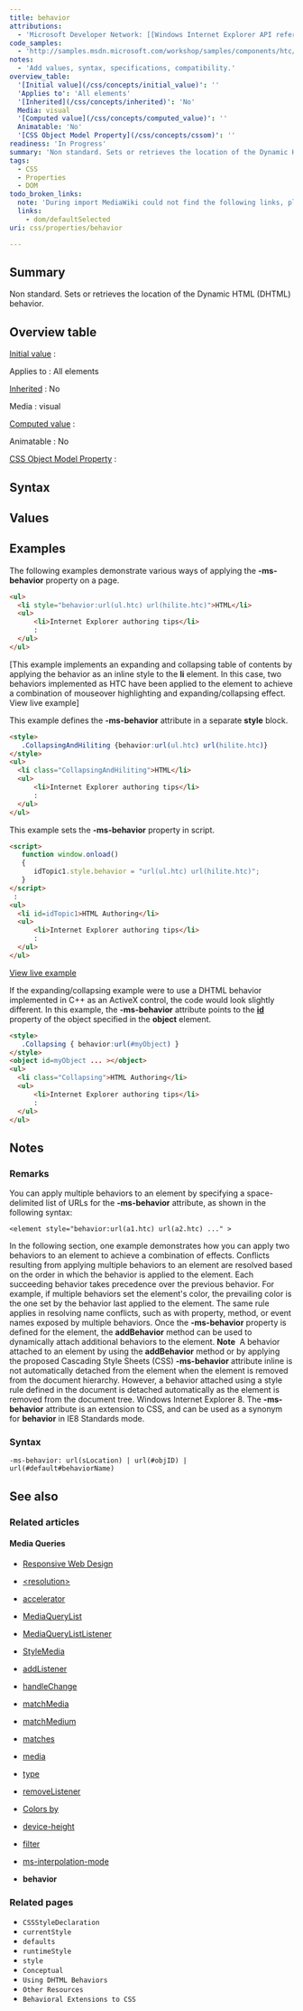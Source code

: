 ```yaml
---
title: behavior
attributions:
  - 'Microsoft Developer Network: [[Windows Internet Explorer API reference](http://msdn.microsoft.com/en-us/library/ie/hh828809%28v=vs.85%29.aspx) Article]'
code_samples:
  - 'http://samples.msdn.microsoft.com/workshop/samples/components/htc/toc/toc.htm'
notes:
  - 'Add values, syntax, specifications, compatibility.'
overview_table:
  '[Initial value](/css/concepts/initial_value)': ''
  'Applies to': 'All elements'
  '[Inherited](/css/concepts/inherited)': 'No'
  Media: visual
  '[Computed value](/css/concepts/computed_value)': ''
  Animatable: 'No'
  '[CSS Object Model Property](/css/concepts/cssom)': ''
readiness: 'In Progress'
summary: 'Non standard. Sets or retrieves the location of the Dynamic HTML (DHTML) behavior.'
tags:
  - CSS
  - Properties
  - DOM
todo_broken_links:
  note: 'During import MediaWiki could not find the following links, please fix and adjust this list.'
  links:
    - dom/defaultSelected
uri: css/properties/behavior

---
```

## Summary

Non standard. Sets or retrieves the location of the Dynamic HTML (DHTML) behavior.

## Overview table

[Initial value](/css/concepts/initial_value)
:

Applies to
:   All elements

[Inherited](/css/concepts/inherited)
:   No

Media
:   visual

[Computed value](/css/concepts/computed_value)
:

Animatable
:   No

[CSS Object Model Property](/css/concepts/cssom)
:

## Syntax

## Values

## Examples

The following examples demonstrate various ways of applying the **-ms-behavior** property on a page.

``` html
<ul>
  <li style="behavior:url(ul.htc) url(hilite.htc)">HTML</li>
  <ul>
      <li>Internet Explorer authoring tips</li>
      :
  </ul>
</ul>
```

[This example implements an expanding and collapsing table of contents by applying the behavior as an inline style to the **li** element. In this case, two behaviors implemented as HTC have been applied to the element to achieve a combination of mouseover highlighting and expanding/collapsing effect. View live example]

This example defines the **-ms-behavior** attribute in a separate **style** block.

``` html
<style>
   .CollapsingAndHiliting {behavior:url(ul.htc) url(hilite.htc)}
</style>
<ul>
  <li class="CollapsingAndHiliting">HTML</li>
  <ul>
      <li>Internet Explorer authoring tips</li>
      :
  </ul>
</ul>
```

This example sets the **-ms-behavior** property in script.

``` html
<script>
   function window.onload()
   {
      idTopic1.style.behavior = "url(ul.htc) url(hilite.htc)";
   }
</script>
 :
<ul>
  <li id=idTopic1>HTML Authoring</li>
  <ul>
      <li>Internet Explorer authoring tips</li>
      :
  </ul>
</ul>
```

[View live example](http://samples.msdn.microsoft.com/workshop/samples/components/htc/toc/toc.htm)

If the expanding/collapsing example were to use a DHTML behavior implemented in C++ as an ActiveX control, the code would look slightly different. In this example, the **-ms-behavior** attribute points to the [**id**](/html/attributes/id) property of the object specified in the **object** element.

``` html
<style>
   .Collapsing { behavior:url(#myObject) }
</style>
<object id=myObject ... ></object>
<ul>
  <li class="Collapsing">HTML Authoring</li>
  <ul>
      <li>Internet Explorer authoring tips</li>
      :
  </ul>
</ul>
```

## Notes

### Remarks

You can apply multiple behaviors to an element by specifying a space-delimited list of URLs for the **-ms-behavior** attribute, as shown in the following syntax:

    <element style="behavior:url(a1.htc) url(a2.htc) ..." >

In the following section, one example demonstrates how you can apply two behaviors to an element to achieve a combination of effects. Conflicts resulting from applying multiple behaviors to an element are resolved based on the order in which the behavior is applied to the element. Each succeeding behavior takes precedence over the previous behavior. For example, if multiple behaviors set the element's color, the prevailing color is the one set by the behavior last applied to the element. The same rule applies in resolving name conflicts, such as with property, method, or event names exposed by multiple behaviors. Once the **-ms-behavior** property is defined for the element, the **addBehavior** method can be used to dynamically attach additional behaviors to the element. **Note**  A behavior attached to an element by using the **addBehavior** method or by applying the proposed Cascading Style Sheets (CSS) **-ms-behavior** attribute inline is not automatically detached from the element when the element is removed from the document hierarchy. However, a behavior attached using a style rule defined in the document is detached automatically as the element is removed from the document tree. Windows Internet Explorer 8. The **-ms-behavior** attribute is an extension to CSS, and can be used as a synonym for **behavior** in IE8 Standards mode.

### Syntax

`-ms-behavior: url(sLocation) | url(#objID) | url(#default#behaviorName)`

## See also

### Related articles

#### Media Queries

-   [Responsive Web Design](/concepts/mobile_web/responsive_design)

-   [\<resolution\>](/css/data_types/resolution)

-   [accelerator](/css/media_queries/accelerator)

-   [MediaQueryList](/css/media_queries/apis/MediaQueryList)

-   [MediaQueryListListener](/css/media_queries/apis/MediaQueryListListener)

-   [StyleMedia](/css/media_queries/apis/StyleMedia)

-   [addListener](/css/media_queries/apis/addListener)

-   [handleChange](/css/media_queries/apis/handleChange)

-   [matchMedia](/css/media_queries/apis/matchMedia)

-   [matchMedium](/css/media_queries/apis/matchMedium)

-   [matches](/css/media_queries/apis/matches)

-   [media](/css/media_queries/apis/media)

-   [type](/css/media_queries/apis/properties/type)

-   [removeListener](/css/media_queries/apis/removeListener)

-   [Colors by](/css/media_queries/colors_by)

-   [device-height](/css/media_queries/device-height)

-   [filter](/css/media_queries/filter)

-   [ms-interpolation-mode](/css/media_queries/ms-interpolation-mode)

-   **behavior**

### Related pages

-   `CSSStyleDeclaration`
-   `currentStyle`
-   `defaults`
-   `runtimeStyle`
-   `style`
-   `Conceptual`
-   `Using DHTML Behaviors`
-   `Other Resources`
-   `Behavioral Extensions to CSS`
